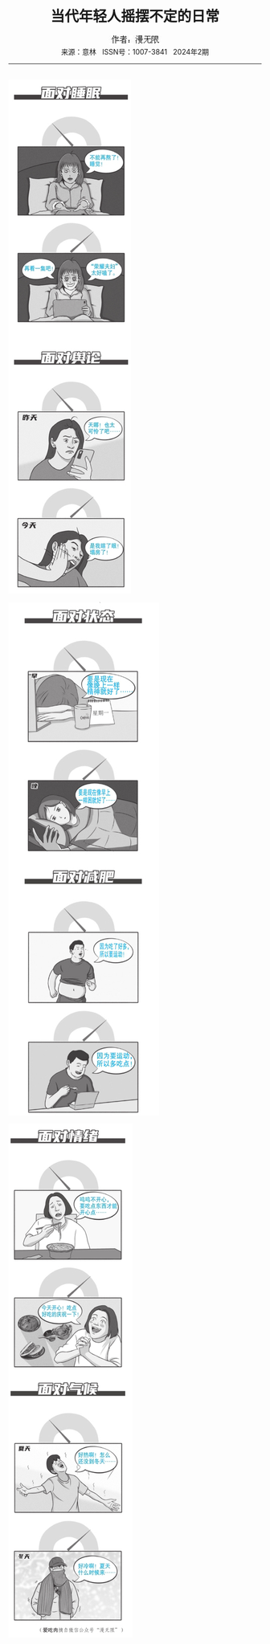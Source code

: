 # <center>当代年轻人摇摆不定的日常</center>

<div align=center><img src="https://raw.githubusercontent.com/leaguecn/magazines/main/img_authors/%25d7%25f7%25d5%25df%25a3%25ba%25c2%25fe%25ce%25de%25cf%25de.jpg"></div>

<center>来源：意林   ISSN号：1007-3841   2024年2期</center>

* * *

<br>![](https://raw.githubusercontent.com/leaguecn/magazines/main/img/yili20240266-1-l.jpg)

![](https://raw.githubusercontent.com/leaguecn/magazines/main/img/yili20240266-2-l.jpg)

![](https://raw.githubusercontent.com/leaguecn/magazines/main/img/yili20240266-3-l.jpg)

